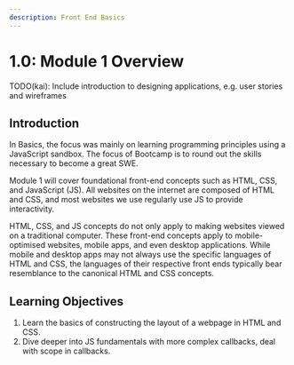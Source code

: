 ```yaml
---
description: Front End Basics
---
```


# 1.0: Module 1 Overview

TODO(kai): Include introduction to designing applications, e.g. user stories and wireframes

## Introduction

In Basics, the focus was mainly on learning programming principles using a JavaScript sandbox. The focus of Bootcamp is to round out the skills necessary to become a great SWE. &#x20;

Module 1 will cover foundational front-end concepts such as HTML, CSS, and JavaScript (JS). All websites on the internet are composed of HTML and CSS, and most websites we use regularly use JS to provide interactivity.

HTML, CSS, and JS concepts do not only apply to making websites viewed on a traditional computer. These front-end concepts apply to mobile-optimised websites, mobile apps, and even desktop applications. While mobile and desktop apps may not always use the specific languages of HTML and CSS, the languages of their respective front ends typically bear resemblance to the canonical HTML and CSS concepts.

## Learning Objectives

1. Learn the basics of constructing the layout of a webpage in HTML and CSS.
2. Dive deeper into JS fundamentals with more complex callbacks, deal with scope in callbacks.
